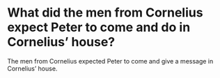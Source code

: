 # What did the men from Cornelius expect Peter to come and do in Cornelius’ house?

The men from Cornelius expected Peter to come and give a message in Cornelius’ house.
